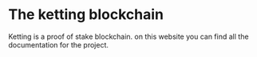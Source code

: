 # The ketting blockchain
Ketting is a proof of stake blockchain. on this website you can find all the documentation for the project.